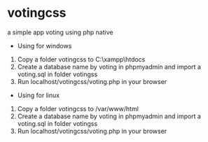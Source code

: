 # votingcss
a simple app voting using php native

+ Using for windows

1. Copy a folder votingcss to C:\xampp\htdocs
2. Create a database name by voting in phpmyadmin and import a voting.sql in folder votingss
3. Run localhost/votingcss/voting.php in your browser

+ Using for linux

1. Copy a folder votingcss to /var/www/html
2. Create a database name by voting in phpmyadmin and import a voting.sql in folder votingss
3. Run localhost/votingcss/voting.php in your browser

